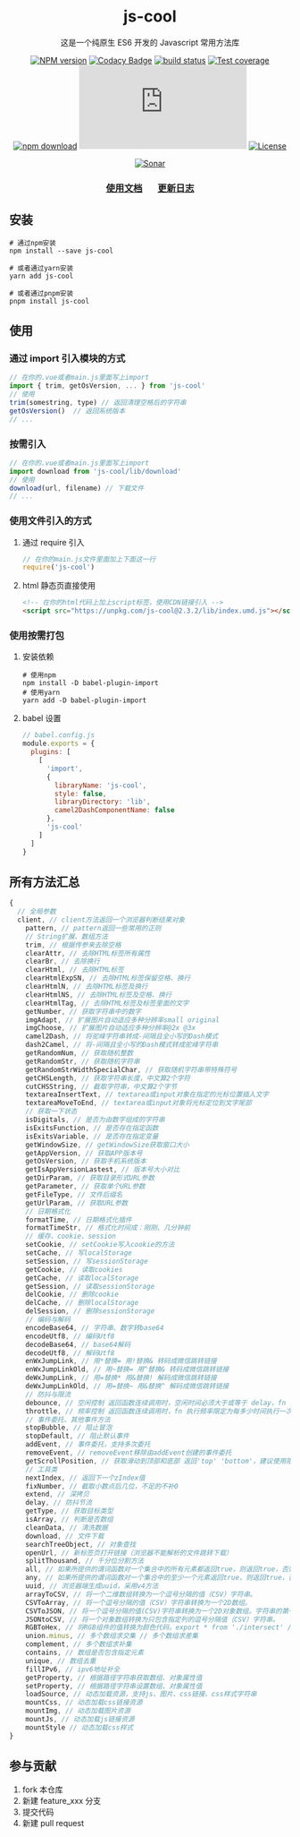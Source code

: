 <div style="text-align: center;" align="center">

# js-cool

</div>

<div style="text-align: center;" align="center">

这是一个纯原生 ES6 开发的 Javascript 常用方法库

</div>

<div style="text-align: center;" align="center">

[![NPM version][npm-image]][npm-url]
[![Codacy Badge][codacy-image]][codacy-url]
[![build status][travis-image]][travis-url]
[![Test coverage][codecov-image]][codecov-url]
[![npm download][download-image]][download-url]
[![gzip][gzip-image]][gzip-url]
[![License][license-image]][license-url]

[![Sonar][sonar-image]][sonar-url]

</div>

<div style="text-align: center; margin-bottom: 20px;" align="center">

### **[使用文档](./docs/modules.md)**&nbsp; &nbsp; &nbsp; &nbsp;[更新日志](./CHANGELOG.md)

</div>

## 安装

```shell
# 通过npm安装
npm install --save js-cool

# 或者通过yarn安装
yarn add js-cool

# 或者通过pnpm安装
pnpm install js-cool
```

## 使用

### 通过 import 引入模块的方式

```js
// 在你的.vue或者main.js里面写上import
import { trim, getOsVersion, ... } from 'js-cool'
// 使用
trim(somestring, type) // 返回清理空格后的字符串
getOsVersion()  // 返回系统版本
// ...
```

### 按需引入

```js
// 在你的.vue或者main.js里面写上import
import download from 'js-cool/lib/download'
// 使用
download(url, filename) // 下载文件
// ...
```

### 使用文件引入的方式

1. 通过 require 引入

   ```js
   // 在你的main.js文件里面加上下面这一行
   require('js-cool')
   ```

2. html 静态页直接使用

   ```html
   <!-- 在你的html代码上加上script标签，使用CDN链接引入 -->
   <script src="https://unpkg.com/js-cool@2.3.2/lib/index.umd.js"></script>
   ```

### 使用按需打包

1. 安装依赖

   ```shell
   # 使用npm
   npm install -D babel-plugin-import
   # 使用yarn
   yarn add -D babel-plugin-import
   ```

2. babel 设置

   ```js
   // babel.config.js
   module.exports = {
     plugins: [
       [
         'import',
         {
           libraryName: 'js-cool',
           style: false,
           libraryDirectory: 'lib',
           camel2DashComponentName: false
         },
         'js-cool'
       ]
     ]
   }
   ```

## 所有方法汇总

```js
{
  // 全局参数
  client, // client方法返回一个浏览器判断结果对象
    pattern, // pattern返回一些常用的正则
    // String扩展、数组方法
    trim, // 根据传参来去除空格
    clearAttr, // 去除HTML标签所有属性
    clearBr, // 去除换行
    clearHtml, // 去除HTML标签
    clearHtmlExpSN, // 去除HTML标签保留空格、换行
    clearHtmlN, // 去除HTML标签及换行
    clearHtmlNS, // 去除HTML标签及空格、换行
    clearHtmlTag, // 去除HTML标签及标签里面的文字
    getNumber, // 获取字符串中的数字
    imgAdapt, // 扩展图片自动适应多种分辨率small original
    imgChoose, // 扩展图片自动适应多种分辨率@2x @3x
    camel2Dash, // 将驼峰字符串转成-间隔且全小写的Dash模式
    dash2Camel, // 将-间隔且全小写的Dash模式转成驼峰字符串
    getRandomNum, // 获取随机整数
    getRandomStr, // 获取随机字符串
    getRandomStrWidthSpecialChar, // 获取随机字符串带特殊符号
    getCHSLength, // 获取字符串长度，中文算2个字符
    cutCHSString, // 截取字符串，中文算2个字节
    textareaInsertText, // textarea或input对象在指定的光标位置插入文字
    textareaMoveToEnd, // textarea或input对象将光标定位到文字尾部
    // 获取一下状态
    isDigitals, // 是否为由数字组成的字符串
    isExitsFunction, // 是否存在指定函数
    isExitsVariable, // 是否存在指定变量
    getWindowSize, // getWindowSize获取窗口大小
    getAppVersion, // 获取APP版本号
    getOsVersion, // 获取手机系统版本
    getIsAppVersionLastest, // 版本号大小对比
    getDirParam, // 获取目录形式URL参数
    getParameter, // 获取单个URL参数
    getFileType, // 文件后缀名
    getUrlParam, // 获取URL参数
    // 日期格式化
    formatTime, // 日期格式化插件
    formatTimeStr, // 格式化时间成：刚刚、几分钟前
    // 缓存、cookie、session
    setCookie, // setCookie写入cookie的方法
    setCache, // 写localStorage
    setSession, // 写sessionStorage
    getCookie, // 读取cookies
    getCache, // 读取localStorage
    getSession, // 读取sessionStorage
    delCookie, // 删除cookie
    delCache, // 删除localStorage
    delSession, // 删除sessionStorage
    // 编码与解码
    encodeBase64, // 字符串、数字转base64
    encodeUtf8, // 编码Utf8
    decodeBase64, // base64解码
    decodeUtf8, // 解码Utf8
    enWxJumpLink, // 用*替换= 用!替换& 转码成微信跳转链接
    enWxJumpLinkOld, // 用~替换= 用^替换& 转码成微信跳转链接
    deWxJumpLink, // 用=替换* 用&替换! 解码成微信跳转链接
    deWxJumpLinkOld, // 用=替换~ 用&替换^ 解码成微信跳转链接
    // 防抖与限流
    debounce, // 空闲控制 返回函数连续调用时，空闲时间必须大于或等于 delay，fn 才会执行
    throttle, // 频率控制 返回函数连续调用时，fn 执行频率限定为每多少时间执行一次
    // 事件委托、其他事件方法
    stopBubble, // 阻止冒泡
    stopDefault, // 阻止默认事件
    addEvent, // 事件委托，支持多次委托
    removeEvent, // removeEvent移除由addEvent创建的事件委托
    getScrollPosition, // 获取滑动到顶部和底部 返回'top' 'bottom'，建议使用限流
    // 工具类
    nextIndex, // 返回下一个zIndex值
    fixNumber, // 截取小数点后几位，不足的不补0
    extend, // 深拷贝
    delay, // 防抖节流
    getType, // 获取目标类型
    isArray, // 判断是否数组
    cleanData, // 清洗数据
    download, // 文件下载
    searchTreeObject, // 对象查找
    openUrl, // 新标签页打开链接（浏览器不能解析的文件跳转下载）
    splitThousand, // 千分位分割方法
    all, // 如果所提供的谓词函数对一个集合中的所有元素都返回true，则返回true，否则返回false。
    any, // 如果所提供的谓词函数对一个集合中的至少一个元素返回true，则返回true，否则返回false。
    uuid, // 浏览器端生成uuid，采用v4方法
    arrayToCSV, // 将一个二维数组转换为一个逗号分隔的值（CSV）字符串。
    CSVToArray, // 将一个逗号分隔的值（CSV）字符串转换为一个2D数组。
    CSVToJSON, // 将一个逗号分隔的值(CSV)字符串转换为一个2D对象数组。字符串的第一行作为标题行。
    JSONtoCSV, // 将一个对象数组转换为只包含指定列的逗号分隔值（CSV）字符串。
    RGBToHex, // 将RGB组件的值转换为颜色代码。export * from './intersect' // 多个数组求交集
    union.minus, // 多个数组求交集 // 多个数组求差集
    complement, // 多个数组求补集
    contains, // 数组是否包含指定元素
    unique, // 数组去重
    fillIPv6, // ipv6地址补全
    getProperty, // 根据路径字符串获取数组、对象属性值
    setProperty, // 根据路径字符串设置数组、对象属性值
    loadSource, // 动态加载资源，支持js、图片、css链接、css样式字符串
    mountCss, // 动态加载css链接资源
    mountImg, // 动态加载图片资源
    mountJs, // 动态加载js链接资源
    mountStyle // 动态加载css样式
}
```

## 参与贡献

1. fork 本仓库
2. 新建 feature_xxx 分支
3. 提交代码
4. 新建 pull request

[npm-image]: https://img.shields.io/npm/v/js-cool.svg?style=flat-square
[npm-url]: https://npmjs.org/package/js-cool
[codacy-image]: https://app.codacy.com/project/badge/Grade/f70d4880e4ad4f40aa970eb9ee9d0696
[codacy-url]: https://www.codacy.com/gh/saqqdy/js-cool/dashboard?utm_source=github.com&utm_medium=referral&utm_content=saqqdy/js-cool&utm_campaign=Badge_Grade
[travis-image]: https://travis-ci.com/saqqdy/js-cool.svg?branch=master
[travis-url]: https://travis-ci.com/saqqdy/js-cool
[codecov-image]: https://img.shields.io/codecov/c/github/saqqdy/js-cool.svg?style=flat-square
[codecov-url]: https://codecov.io/github/saqqdy/js-cool?branch=master
[download-image]: https://img.shields.io/npm/dm/js-cool.svg?style=flat-square
[download-url]: https://npmjs.org/package/js-cool
[gzip-image]: http://img.badgesize.io/https://unpkg.com/js-cool/lib/index.js?compression=gzip&label=gzip%20size:%20JS
[gzip-url]: http://img.badgesize.io/https://unpkg.com/js-cool/lib/index.js?compression=gzip&label=gzip%20size:%20JS
[license-image]: https://img.shields.io/badge/License-MIT-blue.svg
[license-url]: LICENSE
[sonar-image]: https://sonarcloud.io/api/project_badges/quality_gate?project=saqqdy_js-cool
[sonar-url]: https://sonarcloud.io/dashboard?id=saqqdy_js-cool
